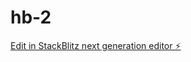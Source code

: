 # hb-2

[Edit in StackBlitz next generation editor ⚡️](https://stackblitz.com/~/github.com/vehler/hb-2)